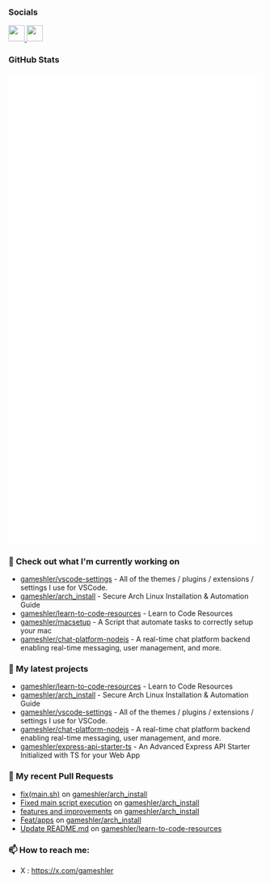 ### Socials 

<p align="left"> <a href="https://github.com/gameshler" target="_blank" rel="noreferrer"> <picture> <source media="(prefers-color-scheme: dark)" srcset="https://raw.githubusercontent.com/danielcranney/readme-generator/main/public/icons/socials/github-dark.svg" /> <source media="(prefers-color-scheme: light)" srcset="https://raw.githubusercontent.com/danielcranney/readme-generator/main/public/icons/socials/github.svg" /> <img src="https://raw.githubusercontent.com/danielcranney/readme-generator/main/public/icons/socials/github.svg" width="32" height="32" /> </picture> </a> <a href="https://x.com/gameshler" target="_blank" rel="noreferrer"> <picture> <source media="(prefers-color-scheme: dark)" srcset="https://raw.githubusercontent.com/danielcranney/readme-generator/main/public/icons/socials/twitter-dark.svg" /> <source media="(prefers-color-scheme: light)" srcset="https://raw.githubusercontent.com/danielcranney/readme-generator/main/public/icons/socials/twitter.svg" /> <img src="https://raw.githubusercontent.com/danielcranney/readme-generator/main/public/icons/socials/twitter.svg" width="32" height="32" /> </picture> </a></p>

### GitHub Stats

<p align="left"><img src="https://raw.githubusercontent.com/gameshler/gameshler/main/github-metrics.svg" /></p>

### 👷 Check out what I'm currently working on

- [gameshler/vscode-settings](https://github.com/gameshler/vscode-settings) - All of the themes / plugins / extensions / settings I use for VSCode.
- [gameshler/arch_install](https://github.com/gameshler/arch_install) - Secure Arch Linux Installation &amp; Automation Guide
- [gameshler/learn-to-code-resources](https://github.com/gameshler/learn-to-code-resources) - Learn to Code Resources
- [gameshler/macsetup](https://github.com/gameshler/macsetup) - A Script that automate tasks to correctly setup your mac  
- [gameshler/chat-platform-nodejs](https://github.com/gameshler/chat-platform-nodejs) - A real-time chat platform backend enabling real-time messaging, user management, and more.

### 🌱 My latest projects

- [gameshler/learn-to-code-resources](https://github.com/gameshler/learn-to-code-resources) - Learn to Code Resources
- [gameshler/arch_install](https://github.com/gameshler/arch_install) - Secure Arch Linux Installation &amp; Automation Guide
- [gameshler/vscode-settings](https://github.com/gameshler/vscode-settings) - All of the themes / plugins / extensions / settings I use for VSCode.
- [gameshler/chat-platform-nodejs](https://github.com/gameshler/chat-platform-nodejs) - A real-time chat platform backend enabling real-time messaging, user management, and more.
- [gameshler/express-api-starter-ts](https://github.com/gameshler/express-api-starter-ts) - An Advanced Express API Starter Initialized with TS for your Web App

### 🔨 My recent Pull Requests

- [fix(main.sh)](https://github.com/gameshler/arch_install/pull/14) on [gameshler/arch_install](https://github.com/gameshler/arch_install)
- [Fixed main script execution](https://github.com/gameshler/arch_install/pull/13) on [gameshler/arch_install](https://github.com/gameshler/arch_install)
- [features and improvements](https://github.com/gameshler/arch_install/pull/12) on [gameshler/arch_install](https://github.com/gameshler/arch_install)
- [Feat/apps](https://github.com/gameshler/arch_install/pull/11) on [gameshler/arch_install](https://github.com/gameshler/arch_install)
- [Update README.md](https://github.com/gameshler/learn-to-code-resources/pull/2) on [gameshler/learn-to-code-resources](https://github.com/gameshler/learn-to-code-resources)

### 📫 How to reach me:
  - X   : <https://x.com/gameshler>